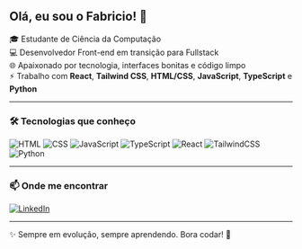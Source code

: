 ## Olá, eu sou o Fabricio! 👋

🎓 Estudante de Ciência da Computação  
💻 Desenvolvedor Front-end em transição para Fullstack  
🌐 Apaixonado por tecnologia, interfaces bonitas e código limpo  
⚡ Trabalho com **React**, **Tailwind CSS**, **HTML/CSS**, **JavaScript**, **TypeScript** e **Python**

---

### 🛠️ Tecnologias que conheço

![HTML](https://img.shields.io/badge/HTML5-E34F26?style=for-the-badge&logo=html5&logoColor=white)
![CSS](https://img.shields.io/badge/CSS3-1572B6?style=for-the-badge&logo=css3&logoColor=white)
![JavaScript](https://img.shields.io/badge/JavaScript-F7DF1E?style=for-the-badge&logo=javascript&logoColor=black)
![TypeScript](https://img.shields.io/badge/TypeScript-007ACC?style=for-the-badge&logo=typescript&logoColor=white)
![React](https://img.shields.io/badge/React-20232A?style=for-the-badge&logo=react&logoColor=61DAFB)
![TailwindCSS](https://img.shields.io/badge/Tailwind_CSS-38B2AC?style=for-the-badge&logo=tailwind-css&logoColor=white)
![Python](https://img.shields.io/badge/Python-3776AB?style=for-the-badge&logo=python&logoColor=white)

---

### 📫 Onde me encontrar

[![LinkedIn](https://img.shields.io/badge/LinkedIn-blue?style=for-the-badge&logo=linkedin&logoColor=white)](https://www.linkedin.com/in/fabr%C3%ADcio-batista2005/)

---

✨ Sempre em evolução, sempre aprendendo. Bora codar! 🚀
